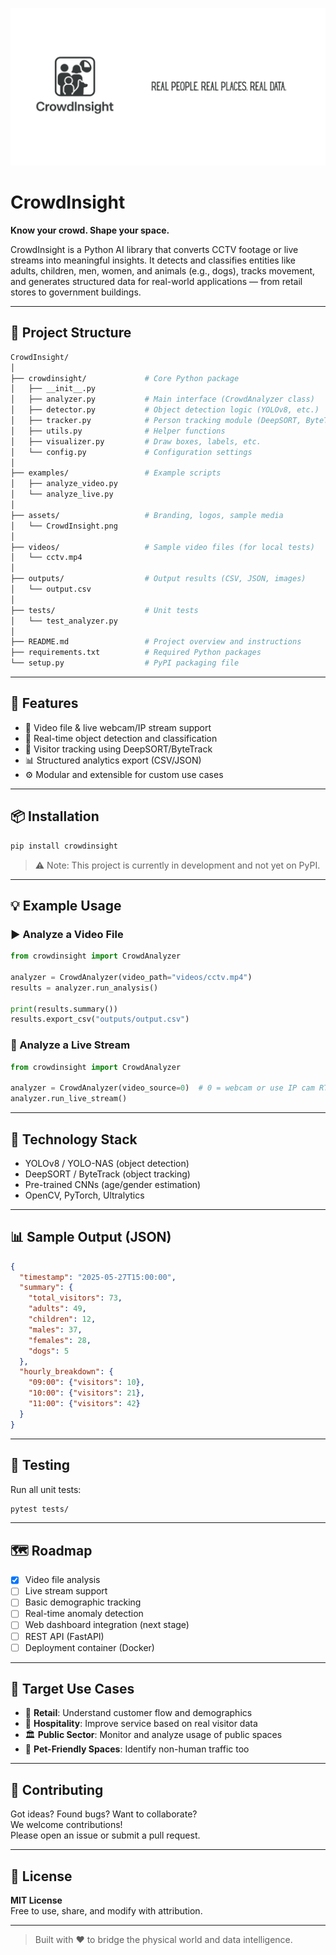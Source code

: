 <p align="center">
  <img src="assets/CrowdInsight.png" alt="CrowdInsight Logo" width="1000px"/>
</p>

# CrowdInsight

**Know your crowd. Shape your space.**

CrowdInsight is a Python AI library that converts CCTV footage or live streams into meaningful insights. It detects and classifies entities like adults, children, men, women, and animals (e.g., dogs), tracks movement, and generates structured data for real-world applications — from retail stores to government buildings.

---

## 📁 Project Structure

```bash
CrowdInsight/
│
├── crowdinsight/             # Core Python package
│   ├── __init__.py
│   ├── analyzer.py           # Main interface (CrowdAnalyzer class)
│   ├── detector.py           # Object detection logic (YOLOv8, etc.)
│   ├── tracker.py            # Person tracking module (DeepSORT, ByteTrack)
│   ├── utils.py              # Helper functions
│   ├── visualizer.py         # Draw boxes, labels, etc.
│   └── config.py             # Configuration settings
│
├── examples/                 # Example scripts
│   ├── analyze_video.py
│   └── analyze_live.py
│
├── assets/                   # Branding, logos, sample media
│   └── CrowdInsight.png
│
├── videos/                   # Sample video files (for local tests)
│   └── cctv.mp4
│
├── outputs/                  # Output results (CSV, JSON, images)
│   └── output.csv
│
├── tests/                    # Unit tests
│   └── test_analyzer.py
│
├── README.md                 # Project overview and instructions
├── requirements.txt          # Required Python packages
└── setup.py                  # PyPI packaging file
```

---

## 🚀 Features

- 🎥 Video file & live webcam/IP stream support  
- 🧠 Real-time object detection and classification  
- 📍 Visitor tracking using DeepSORT/ByteTrack  
- 📊 Structured analytics export (CSV/JSON)  
- ⚙️ Modular and extensible for custom use cases  

---

## 📦 Installation

```bash
pip install crowdinsight
```

> ⚠️ Note: This project is currently in development and not yet on PyPI.

---

## 💡 Example Usage

### ▶️ Analyze a Video File

```python
from crowdinsight import CrowdAnalyzer

analyzer = CrowdAnalyzer(video_path="videos/cctv.mp4")
results = analyzer.run_analysis()

print(results.summary())
results.export_csv("outputs/output.csv")
```

### 📡 Analyze a Live Stream

```python
from crowdinsight import CrowdAnalyzer

analyzer = CrowdAnalyzer(video_source=0)  # 0 = webcam or use IP cam RTSP
analyzer.run_live_stream()
```

---

## 🧠 Technology Stack

- YOLOv8 / YOLO-NAS (object detection)  
- DeepSORT / ByteTrack (object tracking)  
- Pre-trained CNNs (age/gender estimation)  
- OpenCV, PyTorch, Ultralytics  

---

## 📊 Sample Output (JSON)

```json
{
  "timestamp": "2025-05-27T15:00:00",
  "summary": {
    "total_visitors": 73,
    "adults": 49,
    "children": 12,
    "males": 37,
    "females": 28,
    "dogs": 5
  },
  "hourly_breakdown": {
    "09:00": {"visitors": 10},
    "10:00": {"visitors": 21},
    "11:00": {"visitors": 42}
  }
}
```

---

## 🧪 Testing

Run all unit tests:

```bash
pytest tests/
```

---

## 🗺️ Roadmap

- [x] Video file analysis  
- [ ] Live stream support  
- [ ] Basic demographic tracking  
- [ ] Real-time anomaly detection  
- [ ] Web dashboard integration (next stage)  
- [ ] REST API (FastAPI)  
- [ ] Deployment container (Docker)  

---

## 🎯 Target Use Cases

- 🏪 **Retail**: Understand customer flow and demographics  
- 🏨 **Hospitality**: Improve service based on real visitor data  
- 🏛️ **Public Sector**: Monitor and analyze usage of public spaces  
- 🐾 **Pet-Friendly Spaces**: Identify non-human traffic too  

---

## 🤝 Contributing

Got ideas? Found bugs? Want to collaborate?  
We welcome contributions!  
Please open an issue or submit a pull request.

---

## 📄 License

**MIT License**  
Free to use, share, and modify with attribution.

---

> Built with ❤️ to bridge the physical world and data intelligence.
